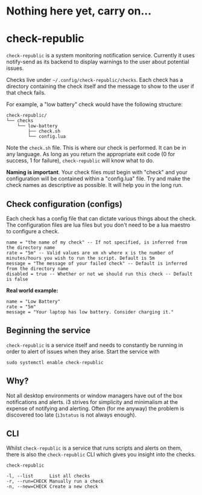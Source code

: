 # Nothing here yet, carry on...

# check-republic

`check-republic` is a system monitoring notification service. Currently it uses notify-send as its backend to
display warnings to the user about potential issues.

Checks live under `~/.config/check-republic/checks`.
Each check has a directory containing the check itself and the message to show to the user if that check fails.

For example, a "low battery" check would have the following structure:

```
check-republic/
└── checks
    └── low-battery
        ├── check.sh
        └── config.lua
```

Note the `check.sh` file. This is where our check is performed. It can be in any language.
As long as you return the appropriate exit code (0 for success, 1 for failure), `check-republic` will know what to do.

**Naming is important**. Your check files _must_ begin with "check" and your configuration will be contained within a "config.lua" file.
Try and make the check names as descriptive as possible. It will help you in the long run.

## Check configuration (configs)

Each check has a config file that can dictate various things about the check.
The configuration files are lua files but you don't need to be a lua maestro to configure a check.

```
name = "the name of my check" -- If not specified, is inferred from the directory name
rate = "5m" -- Valid values are xm xh where x is the number of minutes/hours you wish to run the script. Default is 5m
message = "The message of your failed check" -- Default is inferred from the directory name
disabled = true -- Whether or not we should run this check -- Default is false
```

**Real world example:**

```
name = "Low Battery"
rate = "5m"
message = "Your laptop has low battery. Consider charging it."
```

## Beginning the service

`check-republic` is a service itself and needs to constantly be running in order to alert of issues when they arise.
Start the service with

```
sudo systemctl enable check-republic
```

## Why?

Not all desktop environments or window managers have out of the box notifications and alerts. 
i3 strives for simplicity and minimalism at the expense of notifying and alerting. 
Often (for me anyway) the problem is discovered too late (`i3status` is not always enough).

## CLI

Whilst `check-republic` is a service that runs scripts and alerts on them, there is also the `check-republic` CLI
which gives you insight into the checks.

```
check-republic 

-l, --list      List all checks
-r, --run=CHECK Manually run a check
-n, --new=CHECK Create a new check
```
